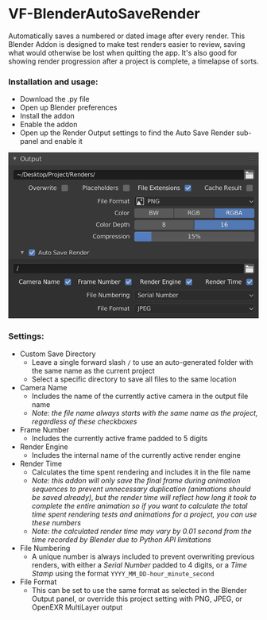 # VF-BlenderAutoSaveRender
Automatically saves a numbered or dated image after every render. This Blender Addon is designed to make test renders easier to review, saving what would otherwise be lost when quitting the app. It's also good for showing render progression after a project is complete, a timelapse of sorts.

### Installation and usage:
- Download the .py file
- Open up Blender preferences
- Install the addon
- Enable the addon
- Open up the Render Output settings to find the Auto Save Render sub-panel and enable it

![screenshot of the Blender render output user interface with the addon installed](images/screenshot.jpg)

### Settings:
- Custom Save Directory
  - Leave a single forward slash `/` to use an auto-generated folder with the same name as the current project
  - Select a specific directory to save all files to the same location
- Camera Name
  - Includes the name of the currently active camera in the output file name
  - _Note: the file name always starts with the same name as the project, regardless of these checkboxes_
- Frame Number
  - Includes the currently active frame padded to 5 digits
- Render Engine
  - Includes the internal name of the currently active render engine
- Render Time
  - Calculates the time spent rendering and includes it in the file name
  - _Note: this addon will only save the final frame during animation sequences to prevent unnecessary duplication (animations should be saved already), but the render time will reflect how long it took to complete the entire animation so if you want to calculate the total time spent rendering tests and animations for a project, you can use these numbers_
  - _Note: the calculated render time may vary by 0.01 second from the time recorded by Blender due to Python API limitations_
- File Numbering
  - A unique number is always included to prevent overwriting previous renders, with either a _Serial Number_ padded to 4 digits, or a _Time Stamp_ using the format `YYYY_MM_DD-hour_minute_second`
- File Format
  - This can be set to use the same format as selected in the Blender Output panel, or override this project setting with PNG, JPEG, or OpenEXR MultiLayer output
